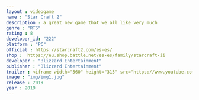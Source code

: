 ```yaml
---
layout : videogame
name : "Star Craft 2"
description : a great new game that we all like very much
genre : "RTS"
rating : 8
developer_id: "222"
platform : "PC"
official : https://starcraft2.com/es-es/
shop :  https://eu.shop.battle.net/es-es/family/starcraft-ii
developer : "Blizzard Entertainment"
publisher : "Blizzard Entertainment"
trailer : <iframe width="560" height="315" src="https://www.youtube.com/embed/aVtXac6if14" frameborder="0" allow="accelerometer; autoplay; encrypted-media; gyroscope; picture-in-picture" allowfullscreen></iframe>
image : "img/img1.jpg"
release : 2019
year : 2019
---
```

